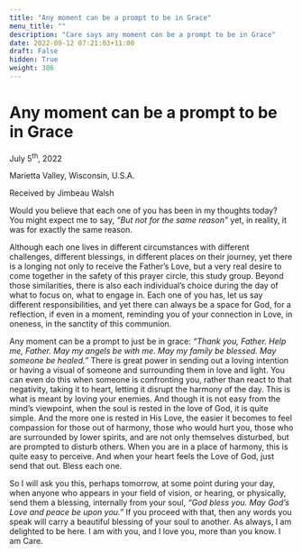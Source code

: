 ```yaml
---
title: "Any moment can be a prompt to be in Grace"
menu_title: ""
description: "Care says any moment can be a prompt to be in Grace"
date: 2022-09-12 07:21:03+11:00
draft: False
hidden: True
weight: 386
---
```

# Any moment can be a prompt to be in Grace

July 5<sup>th</sup>, 2022

Marietta Valley, Wisconsin, U.S.A.

Received by Jimbeau Walsh   



Would you believe that each one of you has been in my thoughts today? You might expect me to say, *“But not for the same reason”* yet, in reality, it was for exactly the same reason. 

Although each one lives in different circumstances with different challenges, different blessings, in different places on their journey, yet there is a longing not only to receive the Father’s Love, but a very real desire to come together in the safety of this prayer circle, this study group. Beyond those similarities, there is also each individual’s choice during the day of what to focus on, what to engage in. Each one of you has, let us say different responsibilities, and yet there can always be a space for God, for a reflection, if even in a moment, reminding you of your connection in Love, in oneness, in the sanctity of this communion. 

Any moment can be a prompt to just be in grace: *“Thank you, Father. Help me, Father. May my angels be with me. May my family be blessed. May someone be healed.”* There is great power in sending out a loving intention or having a visual of someone and surrounding them in love and light. You can even do this when someone is confronting you, rather than react to that negativity, taking it to heart, letting it disrupt the harmony of the day. This is what is meant by loving your enemies. And though it is not easy from the mind’s viewpoint, when the soul is rested in the love of God, it is quite simple. And the more one is rested in His Love, the easier it becomes to feel compassion for those out of harmony, those who would hurt you, those who are surrounded by lower spirits, and are not only themselves disturbed, but are prompted to disturb others. When you are in a place of harmony, this is quite easy to perceive. And when your heart feels the Love of God, just send that out. Bless each one. 

So I will ask you this, perhaps tomorrow, at some point during your day, when anyone who appears in your field of vision, or hearing, or physically, send them a blessing, internally from your soul, *“God bless you. May God’s Love and peace be upon you.”* If you proceed with that, then any words you speak will carry a beautiful blessing of your soul to another. As always, I am delighted to be here. I am with you, and I love you, more than you know. I am Care.